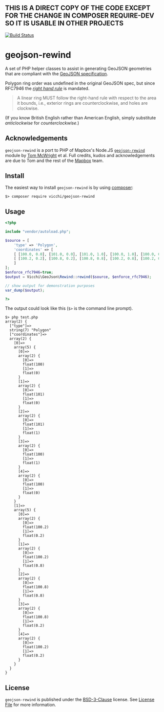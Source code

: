 ## THIS IS A DIRECT COPY OF THE CODE EXCEPT FOR THE CHANGE IN COMPOSER REQUIRE-DEV SO IT IS USABLE IN OTHER PROJECTS

[![Build Status](https://travis-ci.org/vicchi/geojson-rewind.svg?branch=master)](https://travis-ci.org/vicchi/geojson-rewind)

# geojson-rewind

A set of PHP helper classes to assist in generating GeoJSON geometries that are
compliant with the [GeoJSON specification](https://tools.ietf.org/html/rfc7946).

Polygon ring order was undefined in the original GeoJSON spec, but since RFC7946 the _[right hand rule](https://tools.ietf.org/html/rfc7946#section-3.1.6)_ is mandated.

> A linear ring MUST follow the right-hand rule with respect to the area it bounds, i.e., exterior rings are counterclockwise, and holes are clockwise.

(If you know British English rather than American English, simply substitute _anticlockwise_ for _counterclockwise_.)

## Acknowledgements

`geojson-rewind` is a port to PHP of Mapbox's Node.JS [`geojson-rewind`](https://github.com/mapbox/geojson-rewind) module by [Tom McWright](https://github.com/tmcw) et al. Full credits, kudos and acknowledgements are due to Tom and the rest of the [Mapbox](https://www.mapbox.com/) team.

## Install
The easiest way to install `geojson-rewind` is by using [composer](https://getcomposer.org/):

```
$> composer require vicchi/geojson-rewind
```

## Usage

```php
<?php

include "vendor/autoload.php";

$source = [
    'type' => 'Polygon',
    'coordinates' => [
    [ [100.0, 0.0], [101.0, 0.0], [101.0, 1.0], [100.0, 1.0], [100.0, 0.0] ],
    [ [100.2, 0.2], [100.8, 0.2], [100.8, 0.8], [100.2, 0.8], [100.2, 0.2] ]
    ]
];
$enforce_rfc7946=true;
$output = Vicchi\GeoJson\Rewind::rewind($source, $enforce_rfc7946);

// show output for demonstration purposes
var_dump($output);

?>
```

The output could look like this (`$>` is the command line prompt).

```
$> php test.php
array(2) {
  ["type"]=>
  string(7) "Polygon"
  ["coordinates"]=>
  array(2) {
    [0]=>
    array(5) {
      [0]=>
      array(2) {
        [0]=>
        float(100)
        [1]=>
        float(0)
      }
      [1]=>
      array(2) {
        [0]=>
        float(101)
        [1]=>
        float(0)
      }
      [2]=>
      array(2) {
        [0]=>
        float(101)
        [1]=>
        float(1)
      }
      [3]=>
      array(2) {
        [0]=>
        float(100)
        [1]=>
        float(1)
      }
      [4]=>
      array(2) {
        [0]=>
        float(100)
        [1]=>
        float(0)
      }
    }
    [1]=>
    array(5) {
      [0]=>
      array(2) {
        [0]=>
        float(100.2)
        [1]=>
        float(0.2)
      }
      [1]=>
      array(2) {
        [0]=>
        float(100.2)
        [1]=>
        float(0.8)
      }
      [2]=>
      array(2) {
        [0]=>
        float(100.8)
        [1]=>
        float(0.8)
      }
      [3]=>
      array(2) {
        [0]=>
        float(100.8)
        [1]=>
        float(0.2)
      }
      [4]=>
      array(2) {
        [0]=>
        float(100.2)
        [1]=>
        float(0.2)
      }
    }
  }
}
```

## License

`geojson-rewind` is published under the [BSD-3-Clause](https://opensource.org/licenses/BSD-3-Clause) license. See [License File](LICENSE.txt) for more information.
